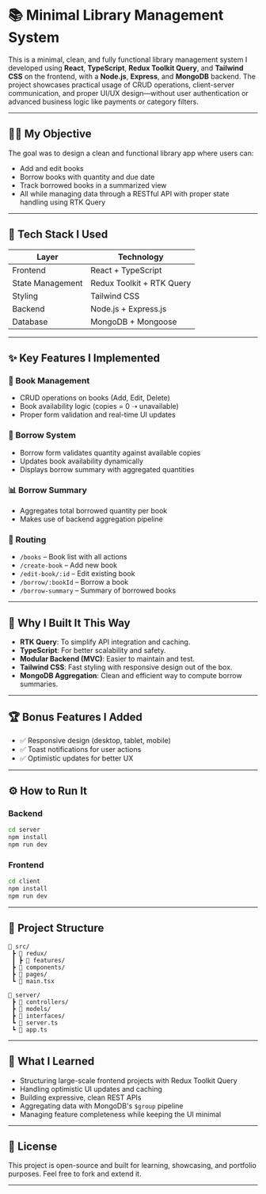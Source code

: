 # 📚 Minimal Library Management System

This is a minimal, clean, and fully functional library management system I developed using **React**, **TypeScript**, **Redux Toolkit Query**, and **Tailwind CSS** on the frontend, with a **Node.js**, **Express**, and **MongoDB** backend. The project showcases practical usage of CRUD operations, client-server communication, and proper UI/UX design—without user authentication or advanced business logic like payments or category filters.

---

## 👨‍💻 My Objective

The goal was to design a clean and functional library app where users can:
- Add and edit books
- Borrow books with quantity and due date
- Track borrowed books in a summarized view
- All while managing data through a RESTful API with proper state handling using RTK Query

---

## 🔧 Tech Stack I Used

| Layer        | Technology                    |
|--------------|-------------------------------|
| Frontend     | React + TypeScript            |
| State Management   | Redux Toolkit + RTK Query     |
| Styling      | Tailwind CSS                  |
| Backend      | Node.js + Express.js          |
| Database     | MongoDB + Mongoose            |

---

## ✨ Key Features I Implemented

### 📘 Book Management
- CRUD operations on books (Add, Edit, Delete)
- Book availability logic (copies = 0 ➝ unavailable)
- Proper form validation and real-time UI updates

### 📖 Borrow System
- Borrow form validates quantity against available copies
- Updates book availability dynamically
- Displays borrow summary with aggregated quantities

### 📊 Borrow Summary
- Aggregates total borrowed quantity per book
- Makes use of backend aggregation pipeline

### 🧭 Routing
- `/books` – Book list with all actions
- `/create-book` – Add new book
- `/edit-book/:id` – Edit existing book
- `/borrow/:bookId` – Borrow a book
- `/borrow-summary` – Summary of borrowed books

---

## 🧠 Why I Built It This Way

- **RTK Query**: To simplify API integration and caching.
- **TypeScript**: For better scalability and safety.
- **Modular Backend (MVC)**: Easier to maintain and test.
- **Tailwind CSS**: Fast styling with responsive design out of the box.
- **MongoDB Aggregation**: Clean and efficient way to compute borrow summaries.

---

## 🏆 Bonus Features I Added

- ✅ Responsive design (desktop, tablet, mobile)
- ✅ Toast notifications for user actions
- ✅ Optimistic updates for better UX

---

## ⚙️ How to Run It

### Backend

```bash
cd server
npm install
npm run dev
```

### Frontend

```bash
cd client
npm install
npm run dev
```

---

## 📁 Project Structure

```
📁 src/
 ┣ 📁 redux/
 ┃ ┣ 📁 features/
 ┣ 📁 components/
 ┣ 📁 pages/
 ┗ 📄 main.tsx

📁 server/
 ┣ 📁 controllers/
 ┣ 📁 models/
 ┣ 📁 interfaces/
 ┗ 📄 server.ts
 ┗ 📄 app.ts
```

---

## 🚀 What I Learned

- Structuring large-scale frontend projects with Redux Toolkit Query
- Handling optimistic UI updates and caching
- Building expressive, clean REST APIs
- Aggregating data with MongoDB's `$group` pipeline
- Managing feature completeness while keeping the UI minimal

---

## 📝 License

This project is open-source and built for learning, showcasing, and portfolio purposes. Feel free to fork and extend it.

---